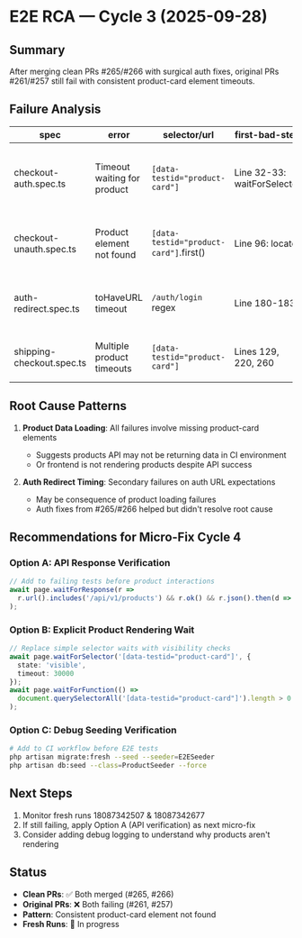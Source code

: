 # E2E RCA — Cycle 3 (2025-09-28)

## Summary
After merging clean PRs #265/#266 with surgical auth fixes, original PRs #261/#257 still fail with consistent product-card element timeouts.

## Failure Analysis

| spec | error | selector/url | first-bad-step | suggestion |
|------|-------|--------------|----------------|------------|
| checkout-auth.spec.ts | Timeout waiting for product | `[data-testid="product-card"]` | Line 32-33: waitForSelector | Add explicit wait for products API response |
| checkout-unauth.spec.ts | Product element not found | `[data-testid="product-card"]`.first() | Line 96: locator | Verify products endpoint returns data |
| auth-redirect.spec.ts | toHaveURL timeout | `/auth/login` regex | Line 180-183 | Increase timeout or check redirect logic |
| shipping-checkout.spec.ts | Multiple product timeouts | `[data-testid="product-card"]` | Lines 129, 220, 260 | Systematic product loading issue |

## Root Cause Patterns

1. **Product Data Loading**: All failures involve missing product-card elements
   - Suggests products API may not be returning data in CI environment
   - Or frontend is not rendering products despite API success

2. **Auth Redirect Timing**: Secondary failures on auth URL expectations
   - May be consequence of product loading failures
   - Auth fixes from #265/#266 helped but didn't resolve root cause

## Recommendations for Micro-Fix Cycle 4

### Option A: API Response Verification
```typescript
// Add to failing tests before product interactions
await page.waitForResponse(r =>
  r.url().includes('/api/v1/products') && r.ok() && r.json().then(d => d.length > 0)
);
```

### Option B: Explicit Product Rendering Wait
```typescript
// Replace simple selector waits with visibility checks
await page.waitForSelector('[data-testid="product-card"]', {
  state: 'visible',
  timeout: 30000
});
await page.waitForFunction(() =>
  document.querySelectorAll('[data-testid="product-card"]').length > 0
);
```

### Option C: Debug Seeding Verification
```bash
# Add to CI workflow before E2E tests
php artisan migrate:fresh --seed --seeder=E2ESeeder
php artisan db:seed --class=ProductSeeder --force
```

## Next Steps

1. Monitor fresh runs 18087342507 & 18087342677
2. If still failing, apply Option A (API verification) as next micro-fix
3. Consider adding debug logging to understand why products aren't rendering

## Status
- **Clean PRs**: ✅ Both merged (#265, #266)
- **Original PRs**: ❌ Both failing (#261, #257)
- **Pattern**: Consistent product-card element not found
- **Fresh Runs**: 🔄 In progress